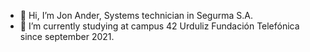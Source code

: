 - 👋 Hi, I’m Jon Ander, Systems technician in Segurma S.A.
- 🌱 I’m currently studying at campus 42 Urduliz Fundación Telefónica since september 2021.
